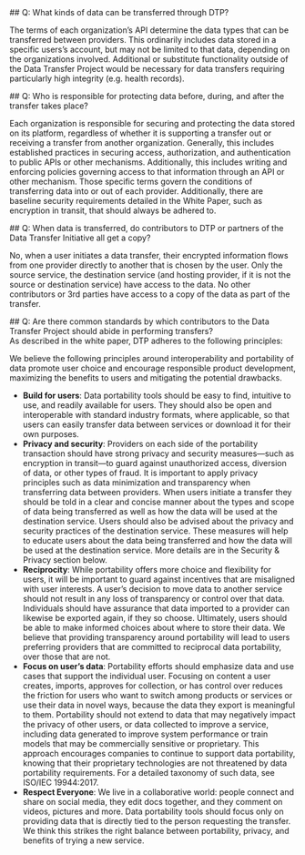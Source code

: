 <div class="section" markdown="1">
## Q: What kinds of data can be transferred through DTP?
<div class="mustache">
</div>

The terms of each organization’s API determine the data types that can be transferred between providers. This ordinarily includes data stored in a specific users’s account, but may not be limited to that data, depending on the organizations involved.  Additional or substitute functionality outside of the Data Transfer Project would be necessary for data transfers requiring particularly high integrity (e.g. health records).

</div>

<div class="section" markdown="1">
## Q: Who is responsible for protecting data before, during, and after the transfer takes place?
<div class="mustache">
</div>

Each organization is responsible for securing and protecting the data stored on its platform, regardless of whether it is supporting a transfer out or receiving a transfer from another organization. Generally, this includes established practices in securing access, authorization, and authentication to public APIs or other mechanisms. Additionally, this includes writing and enforcing policies governing access to that information through an API or other mechanism. Those specific terms govern the conditions of transferring data into or out of each provider. Additionally, there are baseline security requirements detailed in the White Paper, such as  encryption in transit, that should always be adhered to.

</div>

<div class="section" markdown="1">
## Q: When data is transferred, do contributors to DTP or partners of the Data Transfer Initiative all get a copy?
<div class="mustache">
</div>

No, when a user initiates a data transfer, their encrypted information flows from one provider directly to another that is chosen by the user. Only the source service, the destination service (and hosting provider, if it is not the source or destination service) have access to the data.  No other contributors or 3rd parties have access to a copy of the data as part of the transfer.

</div>

<div class="section" markdown="1">
## Q: Are there common standards by which contributors to the Data Transfer Project should abide in performing transfers?
<div class="mustache">
</div>
As described in the white paper, DTP adheres to the following principles:

We believe the following principles around interoperability and portability of data promote user choice and encourage responsible product development, maximizing the benefits to users and mitigating the potential drawbacks.

  * **Build for users**: Data portability tools should be easy to find, intuitive to use, and readily available for users. They should also be open and interoperable with standard industry formats, where applicable, so that users can easily transfer data between services or download it for their own purposes.
  * **Privacy and security**: Providers on each side of the portability transaction should have strong privacy and security measures—such as encryption in transit—to guard against unauthorized access, diversion of data, or other types of fraud. It is important to apply privacy principles such as data minimization and transparency when transferring data between providers. When users initiate a transfer they should be told in a clear and concise manner about the types and scope of data being transferred as well as how the data will be used at the destination service. Users should also be advised about the privacy and security practices of the destination service. These measures will help to educate users about the data being transferred and how the data will be used at the destination service. More details are in the Security & Privacy section below.
  * **Reciprocity**: While portability offers more choice and flexibility for users, it will be important to guard against incentives that are misaligned with user interests. A user’s decision to move data to another service should not result in any loss of transparency or control over that data. Individuals should have assurance that data imported to a provider can likewise be exported again, if they so choose. Ultimately, users should be able to make informed choices about where to store their data. We believe that providing transparency around portability will lead to users preferring providers that are committed to reciprocal data portability, over those that are not.
  * **Focus on user’s data**: Portability efforts should emphasize data and use cases that support the individual user. Focusing on content a user creates, imports, approves for collection, or has control over reduces the friction for users who want to switch among products or services or use their data in novel ways, because the data they export is meaningful to them. Portability should not extend to data that may negatively impact the privacy of other users, or data collected to improve a service, including data generated to improve system performance or train models that may be commercially sensitive or proprietary. This approach encourages companies to continue to support data portability, knowing that their proprietary technologies are not threatened by data portability requirements. For a detailed taxonomy of such data, see ISO/IEC 19944:2017.
  * **Respect Everyone**: We live in a collaborative world: people connect and share on social media, they edit docs together, and they comment on videos, pictures and more. Data portability tools should focus only on providing data that is directly tied to the person requesting the transfer. We think this strikes the right balance between portability, privacy, and benefits of trying a new service.

</div>

